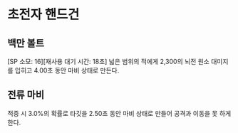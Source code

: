 # 초전자 핸드건

## 백만 볼트

[SP 소모: 16][재사용 대기 시간: 18초] 넓은 범위의 적에게 2,300의 뇌전 원소 대미지를 입히고 4.00초 동안 마비 상태로 만든다.

## 전류 마비

적중 시 3.0%의 확률로 타깃을 2.50초 동안 마비 상태로 만들어 공격과 이동을 못 하게 한다.
